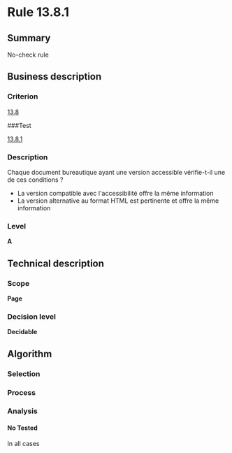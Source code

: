 # Rule 13.8.1

## Summary

No-check rule

## Business description

### Criterion

[13.8](http://references.modernisation.gouv.fr/referentiel-technique-0#crit-13-8)

###Test

[13.8.1](http://references.modernisation.gouv.fr/referentiel-technique-0#test-13-8-1)

### Description

Chaque document bureautique ayant une version accessible v&eacute;rifie-t-il une de ces conditions ? 
 
 *  La version compatible avec l'accessibilit&eacute; offre la m&ecirc;me information 
 *  La version alternative au format HTML est pertinente et offre la m&ecirc;me information 


### Level

**A**

## Technical description

### Scope

**Page**

### Decision level

**Decidable**

## Algorithm

### Selection

### Process

### Analysis

#### No Tested 

In all cases




